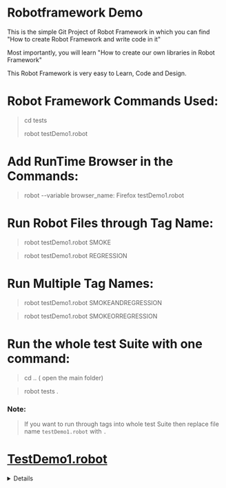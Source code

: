 # Robotframework Demo

This is the simple Git Project of Robot Framework in which you can find "How to create Robot Framework and write code in it"

Most importantly, you will learn "How to create our own libraries in Robot Framework"

This Robot Framework is very easy to Learn, Code and Design.


# Robot Framework Commands Used:
> cd tests
>
> robot testDemo1.robot

# Add RunTime Browser in the Commands:

> robot --variable browser_name: Firefox testDemo1.robot

# Run Robot Files through Tag Name:

> robot testDemo1.robot SMOKE

> robot testDemo1.robot REGRESSION

# Run Multiple Tag Names:

> robot testDemo1.robot SMOKEANDREGRESSION

> robot testDemo1.robot SMOKEORREGRESSION


# Run the whole test Suite with one command:

> cd .. ( open the main folder)

> robot tests .

### Note: 
   > If you want to run through tags into whole test Suite then replace file name `testDemo1.robot` with `.` 

# [TestDemo1.robot](https://github.com/dellstop123/robotframework/blob/master/tests/testDemo1.robot)

<details><summary> Details </summary>
  <p>
      <strong>In this file, you will see only 1 Test Case having Unsuccessful Login</strong>
    
      In this section, we are importing the external libraries, files and we can also use Test Setup, Test Teardown, Suite Setup and Suite Teardown. We can import resource file in this section from anywhere in the project.
     
       ```
         *** Settings ***
            Documentation  To validate the Login Form
            Library        SeleniumLibrary
            Test Teardown  Close Browser
            Resource       ../pageObject/Generic.robot
    
       ```
   </p>  
</details>  

